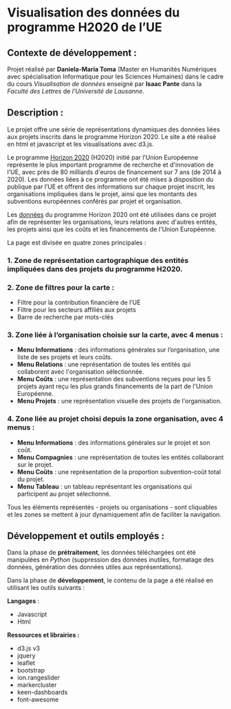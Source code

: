 # Visualisation des données du programme H2020 de l’UE

## Contexte de développement :

Projet réalisé par **Daniela-Maria Toma** (Master en Humanités Numériques avec spécialisation Informatique pour les Sciences Humaines) dans le cadre du cours _Visualisation de données_ enseigné par **Isaac Pante** dans la _Faculté des Lettres_ de _l’Université de Lausanne_.

## Description :

Le projet offre une série de représentations dynamiques des données liées aux projets inscrits dans le programme Horizon 2020. Le site a été réalisé en html et javascript et les visualisations avec d3.js.

Le programme [Horizon 2020](https://ec.europa.eu/programmes/horizon2020/en/) (H2020) initié par l’Union Européenne représente le plus important programme de recherche et d'innovation de l'UE, avec près de 80 milliards d'euros de financement sur 7 ans (de 2014 à 2020). Les données liées à ce programme ont été mises à disposition du publique par l’UE et offrent des informations sur chaque projet inscrit, les organisations impliquées dans le projet, ainsi que les montants des subventions européennes conférés par projet et organisation.

Les [données](https://data.europa.eu/euodp/en/data/dataset/cordisH2020projects) du programme Horizon 2020 ont été utilisées dans ce projet afin de représenter les organisations, leurs relations avec d'autres entités, les projets ainsi que les coûts et les financements de l'Union Européenne.

La page est divisée en quatre zones principales :

### 1. Zone de représentation cartographique des entités impliquées dans des projets du programme H2020.

### 2. Zone de filtres pour la carte :
 - Filtre pour la contribution financière de l’UE
 - Filtre pour les secteurs affiliés aux projets
 - Barre de recherche par mots-clés
 
### 3. Zone liée à l’organisation choisie sur la carte, avec 4 menus :
 - **Menu Informations** : des informations générales sur l’organisation, une liste de ses projets et leurs coûts.
 - **Menu Relations** : une représentation de toutes les entités qui collaborent avec l'organisation sélectionnée.
 - **Menu Coûts** : une représentation des subventions reçues pour les 5  projets ayant reçu les plus grands financements de la part de l'Union Européenne.
 - **Menu Projets** : une représentation visuelle des projets de l'organisation.
 
### 4. Zone liée au projet choisi depuis la zone organisation, avec 4 menus :
- **Menu Informations** : des informations générales sur le projet et son coût.
- **Menu Compagnies** : une représentation de toutes les entités collaborant sur le projet.
- **Menu Coûts** : une représentation de la proportion subvention-coût total du projet.
- **Menu Tableau** : un tableau représentant les organisations qui participent au projet sélectionné.

Tous les éléments représentés - projets ou organisations - sont cliquables et les zones se mettent à jour dynamiquement afin de faciliter la navigation.


## Développement et outils employés :

Dans la phase de **prétraitement**, les données téléchargées ont été manipulées en _Python_ (suppression des données inutiles, formatage des données, génération des données utiles aux représentations).

Dans la phase de **développement**, le contenu de la page a été réalisé en utilisant les outils suivants :

**Langages** :
 - Javascript
 - Html
 
 **Ressources et librairies :**
 - d3.js v3
 - jquery
 - leaflet
 - bootstrap
 - ion.rangeslider
 - markercluster
 - keen-dashboards
 - font-awesome